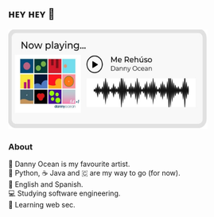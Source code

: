 ## ʜᴇʏ ʜᴇʏ 👋

<img src= "https://raw.githubusercontent.com/Wolam/Wolam/master/music.png" height=200 width=400>

### About

🌊 Danny Ocean is my favourite artist.\
🐍 Python, ☕ Java and 🇨 are my way to go (for now).\
💬 English and Spanish.\
💻 Studying software engineering.\
👶 Learning web sec.
